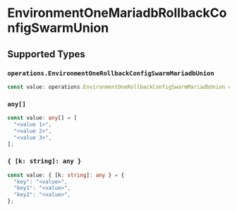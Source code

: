 # EnvironmentOneMariadbRollbackConfigSwarmUnion


## Supported Types

### `operations.EnvironmentOneRollbackConfigSwarmMariadbUnion`

```typescript
const value: operations.EnvironmentOneRollbackConfigSwarmMariadbUnion = "null";
```

### `any[]`

```typescript
const value: any[] = [
  "<value 1>",
  "<value 2>",
  "<value 3>",
];
```

### `{ [k: string]: any }`

```typescript
const value: { [k: string]: any } = {
  "key": "<value>",
  "key1": "<value>",
  "key2": "<value>",
};
```

